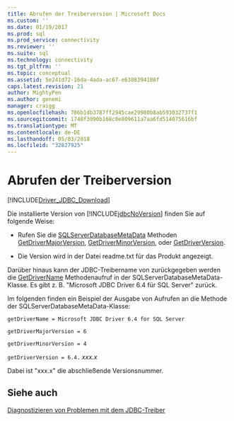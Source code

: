 ```yaml
---
title: Abrufen der Treiberversion | Microsoft Docs
ms.custom: ''
ms.date: 01/19/2017
ms.prod: sql
ms.prod_service: connectivity
ms.reviewer: ''
ms.suite: sql
ms.technology: connectivity
ms.tgt_pltfrm: ''
ms.topic: conceptual
ms.assetid: 5e241d72-16da-4ada-ac67-e6308394108f
caps.latest.revision: 21
author: MightyPen
ms.author: genemi
manager: craigg
ms.openlocfilehash: 786b1db3787ff2945cae29980b8ab593032737f1
ms.sourcegitcommit: 1740f3090b168c0e809611a7aa6fd514075616bf
ms.translationtype: MT
ms.contentlocale: de-DE
ms.lasthandoff: 05/03/2018
ms.locfileid: "32827925"
---
```

# <a name="getting-the-driver-version"></a>Abrufen der Treiberversion
[!INCLUDE[Driver_JDBC_Download](../../includes/driver_jdbc_download.md)]

  Die installierte Version von [!INCLUDE[jdbcNoVersion](../../includes/jdbcnoversion_md.md)] finden Sie auf folgende Weise:  
  
-   Rufen Sie die [SQLServerDatabaseMetaData](../../connect/jdbc/reference/sqlserverdatabasemetadata-class.md) Methoden [GetDriverMajorVersion](../../connect/jdbc/reference/getdrivermajorversion-method-sqlserverdatabasemetadata.md), [GetDriverMinorVersion](../../connect/jdbc/reference/getdriverminorversion-method-sqlserverdatabasemetadata.md), oder [GetDriverVersion](../../connect/jdbc/reference/getdriverversion-method-sqlserverdatabasemetadata.md).  
  
-   Die Version wird in der Datei readme.txt für das Produkt angezeigt.  
  
 Darüber hinaus kann der JDBC-Treibername von zurückgegeben werden die [GetDriverName](../../connect/jdbc/reference/getdrivername-method-sqlserverdatabasemetadata.md) Methodenaufruf in der SQLServerDatabaseMetaData-Klasse. Es gibt z. B. "Microsoft JDBC Driver 6.4 für SQL Server" zurück.  
  
 Im folgenden finden ein Beispiel der Ausgabe von Aufrufen an die Methode der SQLServerDatabaseMetaData-Klasse:  
  
 `getDriverName = Microsoft JDBC Driver 6.4 for SQL Server`  
  
 `getDriverMajorVersion = 6`  
  
 `getDriverMinorVersion = 4`  
  
 `getDriverVersion = 6.4.` *xxx.x*  
  
 Dabei ist "xxx.x" die abschließende Versionsnummer.  
  
## <a name="see-also"></a>Siehe auch  
 [Diagnostizieren von Problemen mit dem JDBC-Treiber](../../connect/jdbc/diagnosing-problems-with-the-jdbc-driver.md)  
  
  
